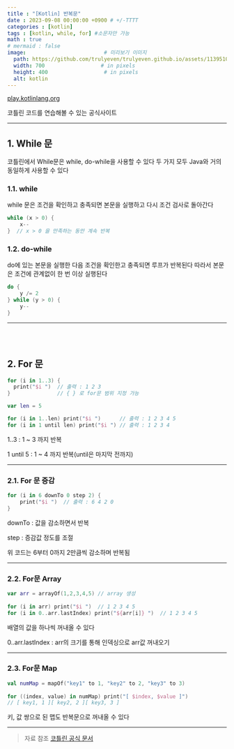 ```yaml
---
title : "[Kotlin] 반복문"
date : 2023-09-08 00:00:00 +0900 # +/-TTTT
categories : [kotlin]
tags : [kotlin, while, for] #소문자만 가능
math : true
# mermaid : false
image:                         # 미리보기 이미지
  path: https://github.com/trulyeven/trulyeven.github.io/assets/113951017/f75671d4-afc0-4eb0-850d-4e1d5d76f2cb
  width: 700                  # in pixels
  height: 400                  # in pixels
  alt: kotlin
---
```


[play.kotlinlang.org](https://play.kotlinlang.org/)

코틀린 코드를 연습해볼 수 있는 공식사이트

---


## 1. While 문

코틀린에서 While문은 while, do-while을 사용할 수 있다
두 가지 모두 Java와 거의 동일하게 사용할 수 있다


### 1.1. while

while 문은 조건을 확인하고 충족되면 본문을 실행하고
다시 조건 검사로 돌아간다

```kotlin
while (x > 0) {
    x--
}  // x > 0 을 만족하는 동안 계속 반복
```


### 1.2. do-while

do에 있는 본문을 실행한 다음 조건을 확인한고 충족되면 루프가 반복된다
따라서 본문은 조건에 관계없이 한 번 이상 실행된다

```kotlin
do {
    y /= 2
} while (y > 0) {
    y--
}
```


---

<br><br>


## 2. For 문

```kotlin
for (i in 1..3) {
  print("$i ")  // 출력 : 1 2 3
}               // { } 로 for문 범위 지정 가능

var len = 5

for (i in 1..len) print("$i ")      // 출력 : 1 2 3 4 5
for (i in 1 until len) print("$i ") // 출력 : 1 2 3 4
```
1..3 : 1 ~ 3 까지 반복

1 until 5 : 1 ~ 4 까지 반복(until은 마지막 전까지)



---

### 2.1. For 문 증감

```kotlin
for (i in 6 downTo 0 step 2) {
    print("$i ")  // 출력 : 6 4 2 0
}
```
downTo : 값을 감소하면서 반복

step : 증감값 정도를 조절

위 코드는 6부터 0까지 2만큼씩 감소하며 반복됨

---

### 2.2. For문 Array

```kotlin
var arr = arrayOf(1,2,3,4,5) // array 생성
    
for (i in arr) print("$i ")  // 1 2 3 4 5
for (i in 0..arr.lastIndex) print("${arr[i]} ")  // 1 2 3 4 5
```

배열의 값을 하나씩 꺼내올 수 있다

0..arr.lastIndex : arr의 크기를 통해 인덱싱으로 arr값 꺼내오기

---

### 2.3. For문 Map


```kotlin
val numMap = mapOf("key1" to 1, "key2" to 2, "key3" to 3)
    
for ((index, value) in numMap) print("[ $index, $value ]")
// [ key1, 1 ][ key2, 2 ][ key3, 3 ]
```

키, 값 쌍으로 된 맵도 반복문으로 꺼내올 수 있다


---

> 자료 참조
[코틀린 공식 문서](https://kotlinlang.org/docs/control-flow.html#while-loops)